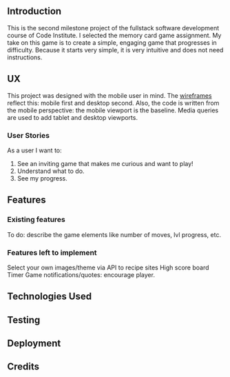 ## Introduction
This is the second milestone project of the fullstack software development course of Code Institute. I selected the memory card game assignment. My take on this game is to create a simple, engaging game that progresses in difficulty. Because it starts very simple, it is very intuitive and does not need instructions.

## UX
This project was designed with the mobile user in mind. The [wireframes](#) reflect this: mobile first and desktop second. Also, the code is written from the mobile perspective: the mobile viewport is the baseline. Media queries are used to add tablet and desktop viewports.

### User Stories
As a user I want to:

1. See an inviting game that makes me curious and want to play!
2. Understand what to do.
3. See my progress.

## Features
### Existing features
To do: describe the game elements like number of moves, lvl progress, etc.

### Features left to implement
Select your own images/theme via API to recipe sites
High score board
Timer
Game notifications/quotes: encourage player.

## Technologies Used

## Testing

## Deployment

## Credits